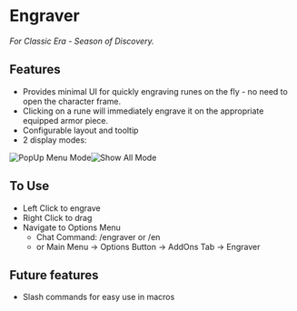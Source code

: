 # Engraver 
_For Classic Era - Season of Discovery._
## Features
- Provides minimal UI for quickly engraving runes on the fly - no need to open the character frame.
- Clicking on a rune will immediately engrave it on the appropriate equipped armor piece.
- Configurable layout and tooltip
- 2 display modes:

![PopUp Menu Mode](https://media.forgecdn.net/attachments/thumbnails/778/634/310/172/screenshot-2023-12-22-184825.png "PopUp Menu Mode")![Show All Mode](https://media.forgecdn.net/attachments/thumbnails/778/635/310/172/screenshot-2023-12-22-185007.png "Show All Mode")
## To Use
- Left Click to engrave
- Right Click to drag
- Navigate to Options Menu
  - Chat Command: /engraver or /en
  - or Main Menu -&gt; Options Button -&gt; AddOns Tab -&gt; Engraver
## Future features
- Slash commands for easy use in macros
